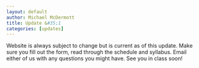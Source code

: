 ```yaml
---
layout: default
author: Michael McDermott
title: Update &#35;1
categories: [updates]
---
```

Website is always subject to change but is current as of this update. Make sure you fill out the form, read through the schedule and syllabus. Email either of us with any questions you might have. See you in class soon!
